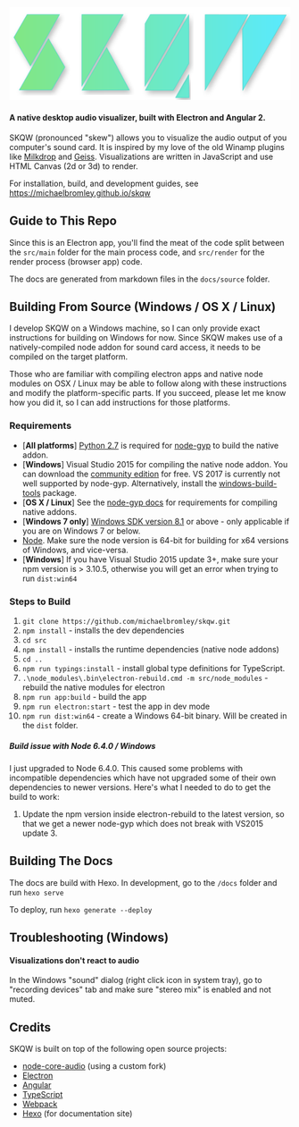 ![SKQW Logo](src/assets/images/logo.png)

#### A native desktop audio visualizer, built with Electron and Angular 2.

SKQW (pronounced "skew") allows you to visualize the audio output of you computer's sound card. It is inspired by my love of the old Winamp plugins like [Milkdrop](https://www.google.com/search?tbm=isch&q=milkdrop+plugin+visualization) and [Geiss](https://www.google.com/search?q=geiss+plugin+visualization&tbm=isch). Visualizations are written in JavaScript and use HTML Canvas (2d or 3d) to render.

For installation, build, and development guides, see https://michaelbromley.github.io/skqw

## Guide to This Repo

Since this is an Electron app, you'll find the meat of the code split between the `src/main` folder for the main process code, and `src/render` for the render process (browser app) code.

The docs are generated from markdown files in the `docs/source` folder.

## Building From Source (Windows / OS X / Linux)

I develop SKQW on a Windows machine, so I can only provide exact instructions for building on Windows for now. Since SKQW makes use of a natively-compiled node addon for sound card access, it needs to be compiled on the target platform.

Those who are familiar with compiling electron apps and native node modules on OSX / Linux may be able to follow along with these instructions and modify the platform-specific parts. If you succeed, please let me know how you did it, so I can add instructions for those platforms.

### Requirements

- [**All platforms**] [Python 2.7](https://www.python.org/downloads/) is required for [node-gyp](https://github.com/nodejs/node-gyp) to build the native addon.
- [**Windows**] Visual Studio 2015 for compiling the native node addon. You can download the [community edition](https://www.visualstudio.com/en-us/products/visual-studio-community-vs.aspx) for free. VS 2017 is currently not well supported by node-gyp. Alternatively, install the [windows-build-tools](https://github.com/felixrieseberg/windows-build-tools) package.
- [**OS X / Linux**] See the [node-gyp docs](https://github.com/nodejs/node-gyp#installation) for requirements for compiling native addons.
- [**Windows 7 only**] [Windows SDK version 8.1](https://developer.microsoft.com/en-us/windows/downloads/windows-8-1-sdk) or above - only applicable if you are on Windows 7 or below.
- [Node](https://nodejs.org/en/). Make sure the node version is 64-bit for building for x64 versions of Windows, and vice-versa.
- [**Windows**] If you have Visual Studio 2015 update 3+, make sure your npm version is > 3.10.5, otherwise you will get an error when trying to run `dist:win64`

### Steps to Build

1. `git clone https://github.com/michaelbromley/skqw.git`
2. `npm install` - installs the dev dependencies
3. `cd src`
4. `npm install` - installs the runtime dependencies (native node addons)
5. `cd ..`
7. `npm run typings:install` - install global type definitions for TypeScript.
6. `.\node_modules\.bin\electron-rebuild.cmd -m src/node_modules` - rebuild the native modules for electron
7. `npm run app:build` - build the app
8. `npm run electron:start` - test the app in dev mode
9. `npm run dist:win64` - create a Windows 64-bit binary. Will be created in the `dist` folder.

##### Build issue with Node 6.4.0 / Windows

I just upgraded to Node 6.4.0. This caused some problems with incompatible dependencies which have not upgraded some of their own dependencies to newer versions. Here's what I needed to do to get the build to work:

1. Update the npm version inside electron-rebuild to the latest version, so that we get a newer node-gyp which does not break with VS2015 update 3.


## Building The Docs

The docs are build with Hexo. In development, go to the `/docs` folder and run `hexo serve`

To deploy, run `hexo generate --deploy`

## Troubleshooting (Windows)

#### Visualizations don't react to audio
In the Windows "sound" dialog (right click icon in system tray), go to "recording devices" tab and make sure "stereo mix" is enabled and not muted.

## Credits

SKQW is built on top of the following open source projects:

* [node-core-audio](https://github.com/ZECTBynmo/node-core-audio) (using a custom fork)
* [Electron](http://electron.atom.io/)
* [Angular](http://angular.io/)
* [TypeScript](http://www.typescriptlang.org/)
* [Webpack](https://webpack.github.io/)
* [Hexo](https://hexo.io/) (for documentation site)
